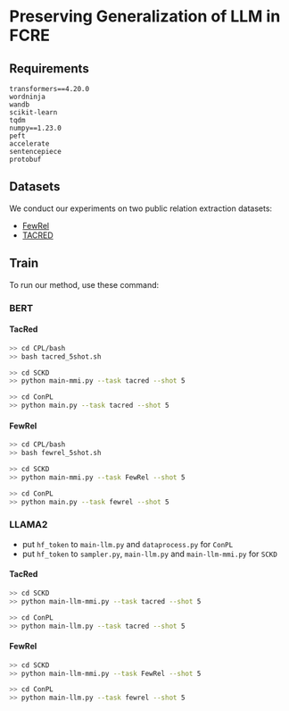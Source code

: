 # Preserving Generalization of LLM in FCRE

## Requirements
```
transformers==4.20.0
wordninja
wandb
scikit-learn
tqdm
numpy==1.23.0
peft
accelerate
sentencepiece
protobuf
```

## Datasets
We conduct our experiments on two public relation extraction datasets:
- [FewRel](https://github.com/thunlp/FewRel)
- [TACRED](https://nlp.stanford.edu/projects/tacred/)

## Train
To run our method, use these command:

### BERT
#### TacRed


```bash
>> cd CPL/bash
>> bash tacred_5shot.sh
```

```bash
>> cd SCKD
>> python main-mmi.py --task tacred --shot 5 
```

```bash
>> cd ConPL
>> python main.py --task tacred --shot 5  
```

#### FewRel


```bash
>> cd CPL/bash
>> bash fewrel_5shot.sh
```

```bash
>> cd SCKD
>> python main-mmi.py --task FewRel --shot 5 
```

```bash
>> cd ConPL
>> python main.py --task fewrel --shot 5  
```
### LLAMA2
* put `hf_token` to `main-llm.py` and `dataprocess.py` for `ConPL`
* put `hf_token` to `sampler.py`, `main-llm.py` and `main-llm-mmi.py` for `SCKD`

#### TacRed
```bash
>> cd SCKD
>> python main-llm-mmi.py --task tacred --shot 5 
```

```bash
>> cd ConPL
>> python main-llm.py --task tacred --shot 5  
```

#### FewRel
```bash
>> cd SCKD
>> python main-llm-mmi.py --task FewRel --shot 5 
```

```bash
>> cd ConPL
>> python main-llm.py --task fewrel --shot 5  
```

